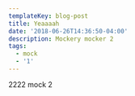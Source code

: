 ```yaml
---
templateKey: blog-post
title: Yeaaaah
date: '2018-06-26T14:36:50-04:00'
description: Mockery mocker 2
tags:
  - mock
  - '1'
---
```

2222 mock 2
